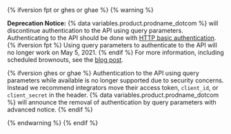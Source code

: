 {% ifversion fpt or ghes or ghae %}
{% warning %}

**Deprecation Notice:** {% data variables.product.prodname_dotcom %} will discontinue authentication to the API using query parameters. Authenticating to the API should be done with [HTTP basic authentication](/rest/overview/other-authentication-methods#via-oauth-and-personal-access-tokens).{% ifversion fpt %} Using query parameters to authenticate to the API will no longer work on May 5, 2021. {% endif %} For more information, including scheduled brownouts, see the [blog post](https://developer.github.com/changes/2020-02-10-deprecating-auth-through-query-param/).

{% ifversion ghes or ghae %} Authentication to the API using query parameters while available is no longer supported due to security concerns. Instead we recommend integrators move their access token, `client_id`, or `client_secret` in the header. {% data variables.product.prodname_dotcom %} will announce the removal of authentication by query parameters with advanced notice. {% endif %}

{% endwarning %}
{% endif %}

